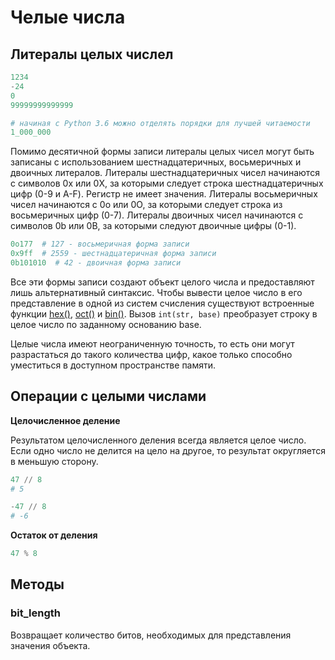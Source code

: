 # Челые числа

## Литералы целых числел

```python
1234
-24
0
99999999999999

# начиная с Python 3.6 можно отделять порядки для лучшей читаемости
1_000_000
```

Помимо десятичной формы записи литералы целых чисел могут быть записаны с использованием шестнадцатеричных, восьмеричных и двоичных литералов. Литералы шестнадцатеричных чисел начинаются с символов 0x или 0X, за которыми следует строка шестнадцатеричных цифр (0-9 и A-F). Регистр не имеет значения. Литералы восьмеричных чисел начинаются с 0o или 0O, за которыми следует строка из восьмеричных цифр (0-7). Литералы двоичных чисел начинаются с символов 0b или 0B, за которыми следуют двоичные цифры (0-1).

```python
0o177  # 127 - восьмеричная форма записи
0x9ff  # 2559 - шестнадцатеричная форма записи
0b101010  # 42 - двоичная форма записи
```

Все эти формы записи создают объект целого числа и предоставляют лишь альтернативный синтаксис. Чтобы вывести целое число в его представление в одной из систем счисления существуют встроенные функции [hex()](../../built-in_functions/HEX.md), [oct()](../../built-in_functions/OCT.md) и [bin()](../../built-in_functions/BIN.md). Вызов `int(str, base)` преобразует строку в целое число по заданному основанию base.

Целые числа имеют неограниченную точность, то есть они могут разрастаться до такого количества цифр, какое только способно уместиться в доступном пространстве памяти.

## Операции с целыми числами

**Целочисленное деление**

Результатом целочисленного деления всегда является целое число. Если одно число не делится на цело на другое, то результат округляется в меньшую сторону.

```python
47 // 8
# 5

-47 // 8
# -6
```

**Остаток от деления**

```python
47 % 8
```

## Методы

### bit_length

Возвращает количество битов, необходимых для представления значения объекта.
